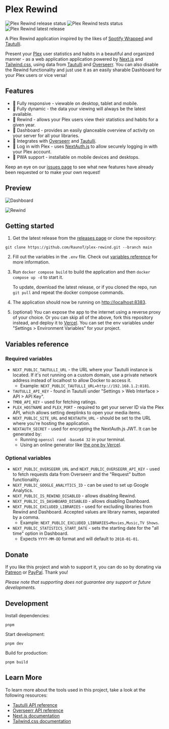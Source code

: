 # Plex Rewind

<p>
  <img src="https://github.com/raunot/plex-rewind/workflows/Release/badge.svg" alt="Plex Rewind release status" />
  <img src="https://github.com/raunot/plex-rewind/workflows/Tests/badge.svg" alt="Plex Rewind tests status">
  <img src="https://img.shields.io/github/v/release/raunot/plex-rewind" alt="Plex Rewind latest release">
</p>

A Plex Rewind application inspired by the likes of [Spotify Wrapped](https://www.spotify.com/us/wrapped) and [Tautulli](https://tautulli.com).

Present your [Plex](https://plex.tv) user statistics and habits in a beautiful and organized manner - as a web application application powered by [Next.js](https://nextjs.org) and [Tailwind.css](https://tailwindcss.com), using data from [Tautulli](https://tautulli.com) and [Overseerr](https://overseerr.dev). You can also disable the Rewind functionality and just use it as an easily sharable Dashboard for your Plex users or vice versa!

## Features

- 📱 Fully responsive - viewable on desktop, tablet and mobile.
- 🔄 Fully dynamic - the data your viewing will always be the latest available.
- 📆 Rewind - allows your Plex users view their statistics and habits for a given year.
- 👀 Dashboard - provides an easily glanceable overview of activity on your server for all your libraries.
- 🔗 Integrates with [Overseerr](https://overseerr.dev) and [Tautulli](https://tautulli.com).
- 🔐 Log in with Plex - uses [NextAuth.js](https://next-auth.js.org) to allow securely logging in with your Plex account.
- 🚀 PWA support - installable on mobile devices and desktops.

Keep an eye on our [issues page](https://github.com/RaunoT/plex-rewind/issues) to see what new features have already been requested or to make your own request!

## Preview

![Dashboard](https://i.imgur.com/TRYwNYO.png 'Dashboard')

![Rewind](https://i.imgur.com/JiljJ9I.png 'Rewind')

## Getting started

1. Get the latest release from the [releases page](https://github.com/RaunoT/plex-rewind/releases) or clone the repository:

```
git clone https://github.com/RaunoT/plex-rewind.git --branch main
```

2. Fill out the variables in the `.env` file. Check out [variables reference](#variables-reference) for more information.

3. Run `docker compose build` to build the application and then `docker compose up -d` to start it.

   To update, download the latest release, or if you cloned the repo, run `git pull` and repeat the docker compose commands.

4. The application should now be running on [http://localhost:8383](http://localhost:8383).

5. (optional) You can expose the app to the internet using a reverse proxy of your choice. Or you can skip all of the above, fork this repository instead, and deploy it to [Vercel](https://vercel.com). You can set the env variables under "Settings > Environment Variables" for your project.

## Variables reference

### Required variables

- `NEXT_PUBLIC_TAUTULLI_URL` - the URL where your Tautulli instance is located. If it's not running on a custom domain, use a private network address instead of localhost to allow Docker to access it.
  - Example: `NEXT_PUBLIC_TAUTULLI_URL=http://192.168.1.2:8181`.
- `TAUTULLI_API_KEY` - found in Tautulli under "Settings > Web Interface > API > API Key".
- `TMDB_API_KEY` - used for fetching ratings.
- `PLEX_HOSTNAME` and `PLEX_PORT` - required to get your server ID via the Plex API, which allows setting deeplinks to open your media items.
- `NEXT_PUBLIC_SITE_URL` and `NEXTAUTH_URL` - should be set to the URL where you're hosting the application.
- `NEXTAUTH_SECRET` - used for encrypting the NextAuth.js JWT. It can be generated by:
  - Running `openssl rand -base64 32` in your terminal.
  - Using an online generator like [the one by Vercel](https://generate-secret.vercel.app/32).

### Optional variables

- `NEXT_PUBLIC_OVERSEERR_URL` and `NEXT_PUBLIC_OVERSEERR_API_KEY` - used to fetch requests data from Overseerr and the "Request" button functionality.
- `NEXT_PUBLIC_GOOGLE_ANALYTICS_ID` - can be used to set up Google Analytics.
- `NEXT_PUBLIC_IS_REWIND_DISABLED` - allows disabling Rewind.
- `NEXT_PUBLIC_IS_DASHBOARD_DISABLED` - allows disabling Dashboard.
- `NEXT_PUBLIC_EXCLUDED_LIBRARIES` - used for excluding libraries from Rewind and Dashboard. Accepted values are library names, separated by a comma.
  - Example: `NEXT_PUBLIC_EXCLUDED_LIBRARIES=Movies,Music,TV Shows`.
- `NEXT_PUBLIC_STATISTICS_START_DATE` - sets the starting date for the "all time" option in Dashboard.
  - Expects `YYYY-MM-DD` format and will default to `2018-01-01`.

## Donate

If you like this project and wish to support it, you can do so by donating via [Patreon](https://www.patreon.com/PlexRewind) or [PayPal](https://paypal.me/raunot). Thank you!

_Please note that supporting does not guarantee any support or future developments._

## Development

Install dependencies:

```
pnpm
```

Start development:

```
pnpm dev
```

Build for production:

```
pnpm build
```

## Learn More

To learn more about the tools used in this project, take a look at the following resources:

- [Tautulli API reference](https://github.com/Tautulli/Tautulli/wiki/Tautulli-API-Reference)
- [Overseerr API reference](https://api-docs.overseerr.dev)
- [Next.js documentation](https://nextjs.org/docs)
- [Tailwind.css documentation](https://tailwindcss.com/docs)
